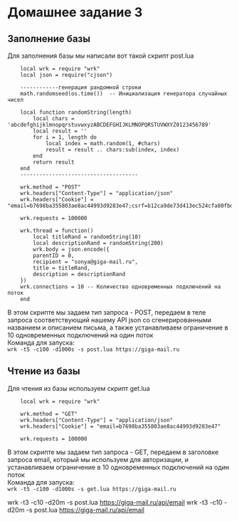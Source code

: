 # Домашнее задание 3
## Заполнение базы  
Для заполнения базы мы написали вот такой скрипт post.lua
````
    local wrk = require "wrk"
    local json = require("cjson")
    
    ------------генерация рандомной строки
    math.randomseed(os.time())  -- Инициализация генератора случайных чисел
    
    local function randomString(length)
        local chars = 'abcdefghijklmnopqrstuvwxyzABCDEFGHIJKLMNOPQRSTUVWXYZ0123456789'
        local result = ''
        for i = 1, length do
            local index = math.random(1, #chars)
            result = result .. chars:sub(index, index)
        end
        return result
    end
    -------------------------------------
    
    wrk.method = "POST"
    wrk.headers["Content-Type"] = "application/json"
    wrk.headers["Cookie"] = "email=b7698ba355803ae8ac44993d9283e47;csrf=b12ca9de73d413ec524cfa80fbd9432c"
    
    wrk.requests = 100000
    
    wrk.thread = function()
        local titleRand = randomString(10)
        local descriptionRand = randomString(200)
        wrk.body = json.encode({
        parentID = 0,
        recipient = "sonya@giga-mail.ru",
        title = titleRand,
        description = descriptionRand
    })
    wrk.connections = 10 -- Количество одновременных подключений на поток
    end
```` 
В этом скрипте мы задаем тип запроса - POST, передаем в теле запроса соответствующий нашему API json со сгенерированными названием и описанием письма, а также устанавливаем ограничение в 10 одновременных подключений на один поток  
Команда для запуска:  
``
    wrk -t5 -c100 -d1000s -s post.lua https://giga-mail.ru
``  

## Чтение из базы
Для чтения из базы используем скрипт get.lua
````
    local wrk = require "wrk"

    wrk.method = "GET"
    wrk.headers["Content-Type"] = "application/json"
    wrk.headers["Cookie"] = "email=b7698ba355803ae8ac44993d9283e47"

    wrk.requests = 100000
````
В этом скрипте мы задаем тип запроса - GET, передаем в заголовке запроса email, который мы используем для авторизации, и устанавливаем ограничение в 10 одновременных подключений на один поток  
Команда для запуска:  
``
    wrk -t5 -c100 -d1000s -s get.lua https://giga-mail.ru
``

wrk -t3 -c10 -d20m -s post.lua https://giga-mail.ru/api/email
wrk -t3 -c10 -d20m -s post.lua https://giga-mail.ru/api/email
